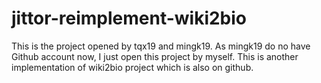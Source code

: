 # jittor-reimplement-wiki2bio
This is the project opened by tqx19 and mingk19. As mingk19 do no have Github account now, I just open this project by myself. This is another implementation of wiki2bio project which is also on github.
